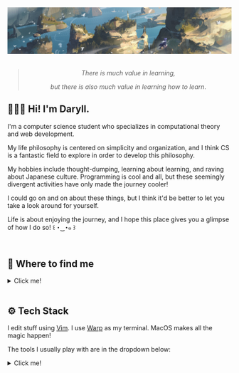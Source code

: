 <div align="center">
  <img src="assets/elaina.jpeg" alt="banner">
</div>

<br>

<div align="center">

> _There is much value in learning,_
>
> _but there is also much value in learning how to learn._

</div>

<h2>🙍🏻‍♂️ Hi! I'm Daryll.</h2>

I'm a computer science student who specializes in computational theory and web development.

My life philosophy is centered on simplicity and organization, and I think CS is a fantastic field to explore in order to develop this philosophy.

My hobbies include thought-dumping, learning about learning, and raving about Japanese culture. Programming is cool and all, but these seemingly divergent activities have only made the journey cooler!

I could go on and on about these things, but I think it'd be better to let you take a look around for yourself.

Life is about enjoying the journey, and I hope this place gives you a glimpse of how I do so! ꒰ ･‿･๑ ꒱

<br>

<h2>🔎 Where to find me</h2>

<details>

<summary>Click me!</summary>

<br>

✅ = I use it regularly, feel free to reach out!

❌ = I don't use it

✏️ = Circumstantial, check `Notes`

| `Platform`  | `Status` | `Notes`                                                            |
| ----------- | -------- | ------------------------------------------------------------------ |
| AniList     | ✅       | [`Daryll`](https://anilist.co/user/Daryll/)                        |
| Bookmeter   | ✅       | `ユイ`                                                             |
| Discord     | ✅       | `Daryll (_daryll_)`                                                |
| Email       | ✅       |                                                                    |
| Facebook    | ✏️       | I only use it for uni-related stuff and updating my profile, so... |
| GitHub      | ✅       |                                                                    |
| GitLab      | ❌       |                                                                    |
| Hacker News | ❌       |                                                                    |
| Instagram   | ❌       |                                                                    |
| LinkedIn    | ✏️       | I rarely use it                                                    |
| Mastodon    | ❌       |                                                                    |
| Messenger   | ✏️       | ✅ iff I know you                                                  |
| MyAnimeList | ❌       |                                                                    |
| Reddit      | ❌       |                                                                    |
| Steam       | ❌       |                                                                    |
| Threads     | ❌       |                                                                    |
| TikTok      | ❌       |                                                                    |
| Twitter     | ✅       | [`@daryll_ko`](https://twitter.com/daryll_ko)                      |

</details>

<br>

<h2>⚙️ Tech Stack</h2>

I edit stuff using [Vim](https://www.vim.org/). I use [Warp](https://www.warp.dev/) as my terminal. MacOS makes all the magic happen!

The tools I usually play with are in the dropdown below:

<details>

<summary>Click me!</summary>

<br>

<div align="center">
  <h3>Web Development</h3>
  <div>
    <img src="https://img.shields.io/static/v1?label=&logo=html5&message=HTML&labelColor=262A33&color=262A33">
  </div>
  <div>
    <img src="https://img.shields.io/static/v1?label=&logo=tailwindcss&message=Tailwind CSS ★&labelColor=262A33&color=262A33">
    <img src="https://img.shields.io/static/v1?label=&logo=css3&message=CSS&labelColor=262A33&color=262A33">
  </div>
  <div>
    <img src="https://img.shields.io/static/v1?label=&logo=typescript&message=TypeScript ★&labelColor=262A33&color=262A33">
    <img src="https://img.shields.io/static/v1?label=&logo=javascript&message=JavaScript&labelColor=262A33&color=262A33">
  </div>
  <div>
    <img src="https://img.shields.io/static/v1?label=&logo=nextdotjs&message=Next.js ★&labelColor=262A33&color=262A33">
    <img src="https://img.shields.io/static/v1?label=&logo=react&message=React&labelColor=262A33&color=262A33">
  </div>
  <div>
    <img src="https://img.shields.io/static/v1?label=&logo=express&message=Express&labelColor=262A33&color=262A33">
    <img src="https://img.shields.io/static/v1?label=&logo=nodedotjs&message=Node.js&labelColor=262A33&color=262A33">
  </div>
  <div>
    <img src="https://img.shields.io/static/v1?label=&logo=redis&message=Redis&labelColor=262A33&color=262A33">
    <img src="https://img.shields.io/static/v1?label=&logo=mongodb&message=MongoDB&labelColor=262A33&color=262A33">
  </div>
  <div>
    <img src="https://img.shields.io/static/v1?label=&logo=graphql&message=GraphQL&labelColor=262A33&color=262A33">
  </div>
  <div>
    <img src="https://img.shields.io/static/v1?label=&logo=playwright&message=Playwright ★&labelColor=262A33&color=262A33">
    <img src="https://img.shields.io/static/v1?label=&logo=jest&message=Jest&labelColor=262A33&color=262A33">
  </div>
  <div>
    <img src="https://img.shields.io/static/v1?label=&logo=vite&message=Vite&labelColor=262A33&color=262A33">
  </div>
</div>

<br>

<div align="center">
  <h3>Scientific Computing & Data Science</h3>
  <div>
    <img src="https://img.shields.io/static/v1?label=&logo=julia&message=Julia ★&labelColor=262A33&color=262A33">
    <img src="https://img.shields.io/static/v1?label=&logo=python&message=Python&labelColor=262A33&color=262A33">
  </div>
</div>

<br>

<div align="center">
  <h3>Systems Programming</h3>
  <div>
    <img src="https://img.shields.io/static/v1?label=&logo=rust&message=Rust ★&labelColor=262A33&color=262A33">
    <img src="https://img.shields.io/static/v1?label=&logo=c&message=C&labelColor=262A33&color=262A33">
    <img src="https://img.shields.io/static/v1?label=&logo=cplusplus&message=C%2b%2b&labelColor=262A33&color=262A33">
  </div>
</div>

<br>

<div align="center">
  <h3>Functional Programming</h3>
  <div>
    <img src="https://img.shields.io/static/v1?label=&logo=haskell&message=Haskell ★&labelColor=262A33&color=262A33">
  </div>
</div>

</details>
